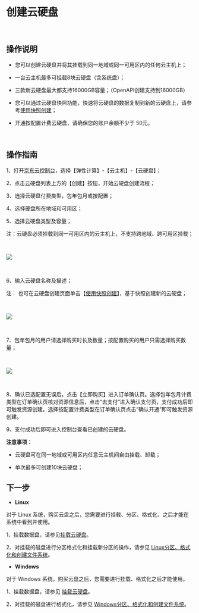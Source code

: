 # 创建云硬盘

<br>

##  操作说明


- 您可以创建云硬盘并将其挂载到同一地域或同一可用区内的任何云主机上；



- 一台云主机最多可挂载8块云硬盘（含系统盘）；



- 三款新云硬盘最大都支持16000GB容量；（OpenAPI创建支持到16000GB）



- 您可以通过云硬盘快照功能，快速将云硬盘的数据复制到新的云硬盘上，请参考[使用快照创建](https://docs.jdcloud.com/cn/cloud-disk-service/create-disk-by-snapshot)；



- 开通按配置计费云硬盘，请确保您的账户余额不少于 50元。

<br>

##  操作指南

1、打开[京东云控制台](https://console.jdcloud.com/)，选择【弹性计算】-【云主机】-【云硬盘】；

2、点击云硬盘列表上方的【创建】按钮，开始云硬盘创建流程；

3、选择云硬盘付费类型，包年包月或按配置；

4、选择硬盘所在地域和可用区；

5、选择云硬盘类型及容量；

注：云硬盘必须挂载到同一可用区内的云主机上，不支持跨地域、跨可用区挂载；

<br>

![](https://github.com/jdcloudcom/cn/blob/edit/image/Elastic-Compute/CloudDisk/cloud-disk/cloud-disk-001.jpg)

<br>

6、输入云硬盘名称及描述；

注： 也可在云硬盘创建页面单击【[使用快照创建](https://docs.jdcloud.com/cn/cloud-disk-service/create-disk-by-snapshot)】，基于快照创建新的云硬盘；

<br>

![](https://github.com/jdcloudcom/cn/blob/edit/image/Elastic-Compute/CloudDisk/cloud-disk/cloud-disk-002.png)

<br>

7、包年包月的用户请选择购买时长及数量；按配置购买的用户只需选择购买数量；

<br>

![](https://github.com/jdcloudcom/cn/blob/edit/image/Elastic-Compute/CloudDisk/cloud-disk/cloud-disk-003.png)

<br>


8、确认已选配置无误后，点击【立即购买】进入订单确认页。选择包年包月计费类型在订单确认页核对资源信息后，点击“去支付”进入确认支付页，支付成功后即可触发资源创建。选择按配置计费类型在订单确认页点击“确认开通”即可触发资源创建。

9、支付成功后即可进入控制台查看已创建的云硬盘。

**注意事项**：



- 云硬盘可在同一地域或可用区内任意云主机间自由挂载、卸载；



- 单次最多可创建10块云硬盘；


## 下一步



- **Linux**

对于 Linux 系统，购买云盘之后，您需要进行挂载、分区、格式化、之后才能在系统中看到并使用。

1、挂载数据盘，请参见[挂载云硬盘](https://docs.jdcloud.com/cn/cloud-disk-service/attach-cloud-disk)。<br>

2、对挂载的磁盘进行分区格式化和挂载新分区的操作，请参见 [Linux分区、格式化和创建文件系统](https://docs.jdcloud.com/cn/cloud-disk-service/linux-partition)。




- **Windows**

对于 Windows 系统，购买云盘之后，您需要进行挂载、格式化之后才能使用。

1、挂载数据盘，请参见 [挂载云硬盘](https://docs.jdcloud.com/cn/cloud-disk-service/attach-cloud-disk)。<br>

2、对挂载的磁盘进行格式化，请参见 [Windows分区、格式化和创建文件系统](https://docs.jdcloud.com/cn/cloud-disk-service/windows-partition)。

	

	




	
	


